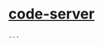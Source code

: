 # [code-server](https://github.com/coder/code-server/)

````{tab} Termux [^1][^2][^3]
...
````

[^1]: [Install - npm](https://coder.com/docs/code-server/npm)  
[^2]: [Usage - Termux](https://coder.com/docs/code-server/termux)  
[^3]: [How to install VS Code in an Android Phone?](https://www.codewithharry.com/blogpost/install-vs-code-in-android/)